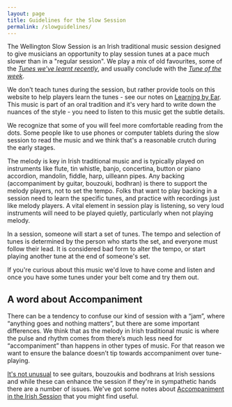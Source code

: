 ```yaml
---
layout: page
title: Guidelines for the Slow Session
permalink: /slowguidelines/
---
```

The Wellington Slow Session is an Irish traditional music session designed to
give musicians an opportunity to play session tunes at a pace much slower than
in a "regular session".  We play a mix of old favourites, some of the <a href="/slowsession/#recent-slow-session-tunes-of-the-week"> <i>Tunes we've learnt recently</i></a>, and usually conclude with the <a href="/slowsession/#tune-of-the-week"> <i>Tune of the week</i></a>.

We don't teach tunes during the session, but rather provide tools on this website to help players learn the tunes - see our notes on <a href="/learn_by_ear/">Learning by Ear</a>. This music is part of an oral tradition and it's very hard to write down the nuances of the style - you need to listen to this music get the subtle details.

We recognize that some of you will feel more comfortable reading from the dots. Some people like to use phones or computer tablets during the slow session to read the music and we think that's a reasonable crutch during the early stages.

The melody is key in Irish traditional music and is typically played on instruments like flute, tin whistle, banjo, concertina, button or piano accordion, mandolin, fiddle, harp, uilleann pipes. Any backing (accompaniment by guitar, bouzouki, bodhran) is there to support the melody players, not to set the tempo.  Folks that want to play backing in a session need to learn the specific tunes, and practice with recordings just like melody players. A vital element in session play is listening, so very loud instruments will need to be played quietly, particularly when not playing melody.

In a session, someone will start a set of tunes.  The tempo and selection of tunes is determined by the person who starts the set, and everyone must follow their lead.  It is considered bad form to alter the tempo, or start playing another tune at the end of someone's set.

If you're curious about this music we'd love to have come and listen and once you have some tunes under your belt come and try them out.

A word about Accompaniment
-------------

There can be a tendency to confuse our kind of session with a “jam”, where “anything goes and nothing matters”, but there are some important differences. We think that as the melody in Irish traditional music is where the pulse and rhythm comes from there’s much less need for “accompaniment” than happens in other types of music. For that reason we want to ensure the balance doesn’t tip towards accompaniment over tune-playing.

<a href="https://www.youtube.com/watch?v=BQLdUDEb8E0">It's not unusual</a> to see guitars, bouzoukis and bodhrans at Irish sessions and while these can enhance the session if they're in sympathetic hands there are a number of issues. We've got some notes about <a href="/accompaniment/">Accompaniment in the Irish Session</a> that you might find useful.

